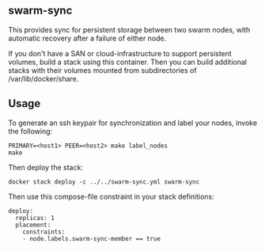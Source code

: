 ## swarm-sync

This provides sync for persistent storage between two swarm nodes,
with automatic recovery after a failure of either node.

If you don't have a SAN or cloud-infrastructure to support persistent
volumes, build a stack using this container. Then you can build
additional stacks with their volumes mounted from subdirectories
of /var/lib/docker/share.

## Usage

To generate an ssh keypair for synchronization and label your nodes,
invoke the following:

    PRIMARY=<host1> PEER=<host2> make label_nodes
    make

Then deploy the stack:

    docker stack deploy -c ../../swarm-sync.yml swarm-sync

Then use this compose-file constraint in your stack definitions:

    deploy:
      replicas: 1
      placement:
        constraints:
        - node.labels.swarm-sync-member == true
